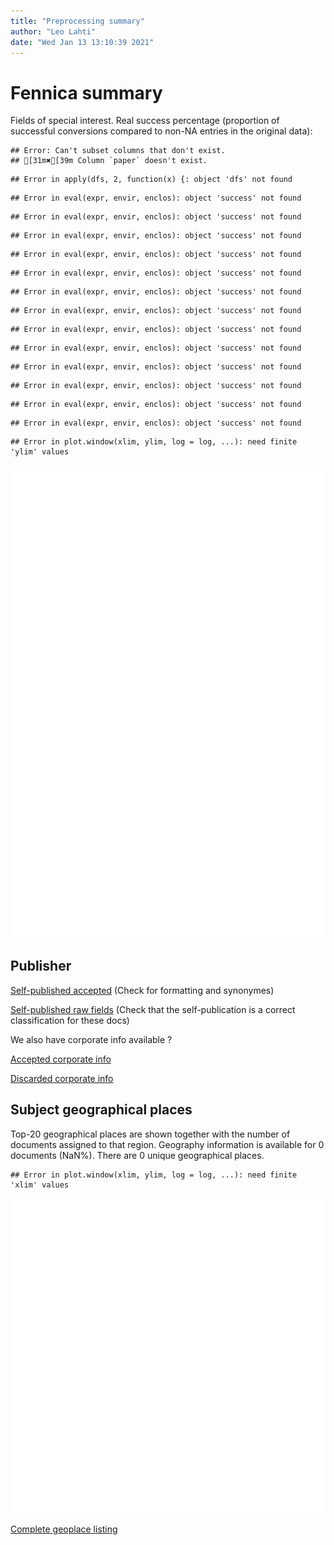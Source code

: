 ```yaml
---
title: "Preprocessing summary"
author: "Leo Lahti"
date: "Wed Jan 13 13:10:39 2021"
---
```


# Fennica summary




Fields of special interest. Real success percentage (proportion of successful conversions compared to non-NA entries in the original data):


```
## Error: Can't subset columns that don't exist.
## [31m✖[39m Column `paper` doesn't exist.
```

```
## Error in apply(dfs, 2, function(x) {: object 'dfs' not found
```

```
## Error in eval(expr, envir, enclos): object 'success' not found
```

```
## Error in eval(expr, envir, enclos): object 'success' not found
```

```
## Error in eval(expr, envir, enclos): object 'success' not found
```

```
## Error in eval(expr, envir, enclos): object 'success' not found
```

```
## Error in eval(expr, envir, enclos): object 'success' not found
```

```
## Error in eval(expr, envir, enclos): object 'success' not found
```

```
## Error in eval(expr, envir, enclos): object 'success' not found
```

```
## Error in eval(expr, envir, enclos): object 'success' not found
```

```
## Error in eval(expr, envir, enclos): object 'success' not found
```

```
## Error in eval(expr, envir, enclos): object 'success' not found
```

```
## Error in eval(expr, envir, enclos): object 'success' not found
```

```
## Error in eval(expr, envir, enclos): object 'success' not found
```

```
## Error in eval(expr, envir, enclos): object 'success' not found
```

```
## Error in plot.window(xlim, ylim, log = log, ...): need finite 'ylim' values
```

![plot of chunk missing2](figure/missing2-1.png)

## Publisher

[Self-published accepted](https://github.com/COMHIS/fennica/blob/master/inst/examples/output.tables/self_published_accepted.csv) (Check for formatting and synonymes)

[Self-published raw fields](https://github.com/COMHIS/fennica/blob/master/inst/examples/output.tables/self_published_rawfields.csv) (Check that the self-publication is a correct classification for these docs)

We also have corporate info available ?

[Accepted corporate info](https://github.com/COMHIS/fennica/blob/master/inst/examples/output.tables/corporate_accepted.csv)

[Discarded corporate info](https://github.com/COMHIS/fennica/blob/master/inst/examples/output.tables/corporate_discarded.csv)



## Subject geographical places



Top-20 geographical places are shown together with the number of documents assigned to that region. Geography information is available for 0 documents (NaN%). There are 0 unique geographical places.


```
## Error in plot.window(xlim, ylim, log = log, ...): need finite 'xlim' values
```

![plot of chunk geo2](figure/geo2-1.png)



[Complete geoplace listing](https://github.com/COMHIS/fennica/blob/master/inst/examples/output.tables/geoplaces.csv)



